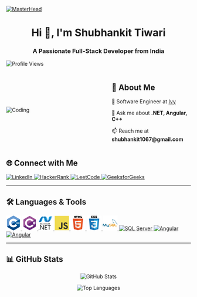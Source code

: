 [![MasterHead](https://user-images.githubusercontent.com/35267447/206916906-9bfb66d9-c419-44c2-908a-4885e610425f.gif)](https://shubhankit101.io)

<h1 align="center">Hi 👋, I'm Shubhankit Tiwari</h1>
<h3 align="center">A Passionate Full-Stack Developer from India</h3>


<p align="left">
  <img src="https://komarev.com/ghpvc/?username=shubhankit101&label=Profile%20views&color=0e75b6&style=flat" alt="Profile Views" />
</p>

<div style="display: flex; align-items: center;">
  <img alt="Coding" width="400" src="https://cdn.dribbble.com/users/730703/screenshots/6581243/avento.gif">
  <div>
    <h2>🚀 About Me</h2>
    <p>💼 Software Engineer at <a href="https://ivy.global/">Ivy</a></p>
    <p>💬 Ask me about <b>.NET, Angular, C++</b></p>
    <p>📫 Reach me at <b>shubhankit1067@gmail.com</b></p>
  </div>
</div>

## 🌐 Connect with Me

<p align="left">
  <a href="https://linkedin.com/in/shubhankit-tiwari" target="_blank">
    <img src="https://raw.githubusercontent.com/rahuldkjain/github-profile-readme-generator/master/src/images/icons/Social/linked-in-alt.svg" alt="LinkedIn" height="30" width="40" />
  </a>
  <a href="https://www.hackerrank.com/shubhankit101" target="_blank">
    <img src="https://raw.githubusercontent.com/rahuldkjain/github-profile-readme-generator/master/src/images/icons/Social/hackerrank.svg" alt="HackerRank" height="30" width="40" />
  </a>
  <a href="https://www.leetcode.com/shubhankit101" target="_blank">
    <img src="https://raw.githubusercontent.com/rahuldkjain/github-profile-readme-generator/master/src/images/icons/Social/leet-code.svg" alt="LeetCode" height="30" width="40" />
  </a>
  <a href="https://auth.geeksforgeeks.org/user/shubhankit101" target="_blank">
    <img src="https://raw.githubusercontent.com/rahuldkjain/github-profile-readme-generator/master/src/images/icons/Social/geeks-for-geeks.svg" alt="GeeksforGeeks" height="30" width="40" />
  </a>
</p>

---

## 🛠️ Languages & Tools

<p align="left">
  <a href="https://www.w3schools.com/cpp/" target="_blank">
    <img src="https://raw.githubusercontent.com/devicons/devicon/master/icons/cplusplus/cplusplus-original.svg" alt="C++" width="40" height="40"/>
  </a>
  <a href="https://www.w3schools.com/cs/" target="_blank">
    <img src="https://raw.githubusercontent.com/devicons/devicon/master/icons/csharp/csharp-original.svg" alt="C#" width="40" height="40"/>
  </a>
  <a href="https://dotnet.microsoft.com/" target="_blank">
    <img src="https://raw.githubusercontent.com/devicons/devicon/master/icons/dot-net/dot-net-original-wordmark.svg" alt=".NET" width="40" height="40"/>
  </a>
  <a href="https://developer.mozilla.org/en-US/docs/Web/JavaScript" target="_blank">
    <img src="https://raw.githubusercontent.com/devicons/devicon/master/icons/javascript/javascript-original.svg" alt="JavaScript" width="40" height="40"/>
  </a>
  <a href="https://www.w3.org/html/" target="_blank">
    <img src="https://raw.githubusercontent.com/devicons/devicon/master/icons/html5/html5-original-wordmark.svg" alt="HTML5" width="40" height="40"/>
  </a>
  <a href="https://www.w3schools.com/css/" target="_blank">
    <img src="https://raw.githubusercontent.com/devicons/devicon/master/icons/css3/css3-original-wordmark.svg" alt="CSS3" width="40" height="40"/>
  </a>
  <a href="https://www.mysql.com/" target="_blank">
    <img src="https://raw.githubusercontent.com/devicons/devicon/master/icons/mysql/mysql-original-wordmark.svg" alt="MySQL" width="40" height="40"/>
  </a>
  <a href="https://www.microsoft.com/en-us/sql-server" target="_blank">
    <img src="https://www.svgrepo.com/show/303229/microsoft-sql-server-logo.svg" alt="SQL Server" width="40" height="40"/>
  </a>
    <a href="https://postman.com" target="_blank">
    <img src="https://www.vectorlogo.zone/logos/getpostman/getpostman-icon.svg" alt="Angular" width="40" height="40"/>
  </a>
  <a href="https://angular.dev/" target="_blank">
    <img src="https://upload.wikimedia.org/wikipedia/commons/c/cf/Angular_full_color_logo.svg" alt="Angular" width="40" height="40">
  </a>
</p>

---

## 📊 GitHub Stats

<p align="center">
  <img src="https://github-readme-stats.vercel.app/api?username=Shubhankit101&show_icons=true&theme=radical" alt="GitHub Stats" />
</p>

<p align="center">
  <img src="https://github-readme-stats.vercel.app/api/top-langs/?username=Shubhankit101&layout=donut-vertical&theme=radical" alt="Top Languages" />
</p>
